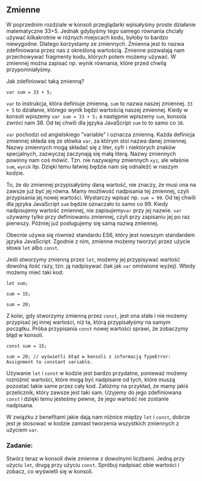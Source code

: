 ## Zmienne

W poprzednim rozdziale w konsoli przeglądarki wpisałyśmy proste działanie matematyczne 33+5. Jednak gdybyśmy tego samego równania chciały używać kilkakrotnie w różnych miejscach kodu, byłoby to bardzo niewygodne. Dlatego korzystamy ze zmiennych. Zmienna jest to nazwa zdefiniowana przez nas z określoną wartością. Zmienne pozwalają nam przechowywać fragmenty kodu, których potem możemy używać. W zmiennej można zapisać np. wynik równania, które przed chwilą przypomniałyśmy.

Jak zdefiniować taką zmienną?

`var sum = 33 + 5;`

`var` to instrukcja, która definiuje zmienną. `sum` to nazwa naszej zmiennej. `33 + 5` to działanie, którego wynik będzi wartością naszej zmiennej. Kiedy w konsoli wpiszemy `var sum = 33 + 5;` a następnie wpiszemy `sum`, konsola zwróci nam 38. Od tej chwili dla języka JavaScript `sum` to to samo co `38`.

`var` pochodzi od angielskiego "variable" i oznacza zmienną. Każda definicja zmiennej składa się ze słówka `var`, za którym stoi nazwa danej zmiennej. Nazwy zmiennych mogą składać się z liter, cyfr i niektórych znaków specjalnych, zazwyczaj zaczynają się małą literą. Nazwy zmiennych powinny nam coś mówić. Tzn. nie nazywajmy zmiennych `xyz`, ale właśnie `sum`, `wynik` itp. Dzięki temu łatwiej będzie nam się odnaleźć w naszym kodzie.

To, że do zmiennej przypisałyśmy daną wartość, nie znaczy, że musi ona na zawsze już być jej równa. Mamy możliwość nadpisania tej zmiennej, czyli przypisania jej nowej wartości. Wystarczy wpisać np. `sum = 99`. Od tej chwili dla języka JavaScript `sum` będzie oznaczało to samo co 99. Kiedy nadpisujemy wartość zmiennej, nie zapisujemy`var` przy jej nazwie. `var` używamy tylko przy definiowaniu zmiennej, czyli przy zapisaniu jej po raz pierwszy. Później już posługujemy się samą nazwą zmiennej.

Obecnie używa się również standardu ES6, który jest nowszym standardem języka JavaScript. Zgodnie z nim, zmienne możemy tworzyć przez użycie słowa `let` albo `const`.

Jeśli stworzymy zmienną przez `let`, możemy jej przypisywać wartość dowolną ilość razy, tzn. ją nadpisywać \(tak jak `var` omówione wyżej\). Wtedy możemy mieć taki kod:

`let sum;`

`sum = 15;`

`sum = 20;`

Z kolei, gdy stworzymy zmienną przez `const`, jest ona stała i nie możemy przypisać jej innej wartości, niż ta, którą przypisałyśmy na samym początku. Próba przypisania `const` nowej wartości sprawi, że zobaczymy błąd w konsoli.

`const sum = 15;`

`sum = 20; // wyświetli błąd w konsoli z informacją TypeError: Assignment to constant variable.`

Używanie `let` i `const` w kodzie jest bardzo przydatne, ponieważ możemy rozróżnić wartości, które mogą być nadpisane od tych, które muszą pozostać takie same przez cały kod. Załóżmy na przykład, że mamy jakiś przelicznik, który zawsze jest taki sam. Użyjemy do jego zdefiniowana `const` i dzięki temu jesteśmy pewne, że jego wartość nie zostanie nadpisana.

W związku z benefitami jakie dają nam różnice między `let` i `const`, dobrze jest je stosować w kodzie zamiast tworzenia wszystkich zmiennych z użyciem `var`.

### Zadanie:

Stwórz teraz w konsoli dwie zmienne z dowolnymi liczbami. Jedną przy użyciu `let`, drugą przy użyciu `const`. Spróbuj nadpisać obie wartości i zobacz, co wyświetli się w konsoli.

